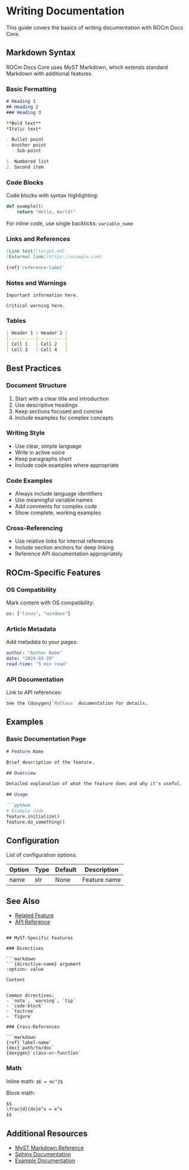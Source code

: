 # Writing Documentation

This guide covers the basics of writing documentation with ROCm Docs Core.

## Markdown Syntax

ROCm Docs Core uses MyST Markdown, which extends standard Markdown with additional features.

### Basic Formatting

```markdown
# Heading 1
## Heading 2
### Heading 3

**Bold text**
*Italic text*

- Bullet point
- Another point
  - Sub-point

1. Numbered list
2. Second item
```

### Code Blocks

Code blocks with syntax highlighting:

```python
def example():
    return "Hello, World!"
```

For inline code, use single backticks: `variable_name`

### Links and References

```markdown
[Link text](target.md)
[External link](https://example.com)

{ref}`reference-label`
```

### Notes and Warnings

```{note}
Important information here.
```

```{warning}
Critical warning here.
```

### Tables

```markdown
| Header 1 | Header 2 |
|----------|----------|
| Cell 1   | Cell 2   |
| Cell 3   | Cell 4   |
```

## Best Practices

### Document Structure

1. Start with a clear title and introduction
2. Use descriptive headings
3. Keep sections focused and concise
4. Include examples for complex concepts

### Writing Style

- Use clear, simple language
- Write in active voice
- Keep paragraphs short
- Include code examples where appropriate

### Code Examples

- Always include language identifiers
- Use meaningful variable names
- Add comments for complex code
- Show complete, working examples

### Cross-Referencing

- Use relative links for internal references
- Include section anchors for deep linking
- Reference API documentation appropriately

## ROCm-Specific Features

### OS Compatibility

Mark content with OS compatibility:

```yaml
os: ["linux", "windows"]
```

### Article Metadata

Add metadata to your pages:

```yaml
author: "Author Name"
date: "2024-03-20"
read-time: "5 min read"
```

### API Documentation

Link to API references:

```markdown
See the {doxygen}`MyClass` documentation for details.
```

## Examples

### Basic Documentation Page

```markdown
# Feature Name

Brief description of the feature.

## Overview

Detailed explanation of what the feature does and why it's useful.

## Usage

```python
# Example code
feature.initialize()
feature.do_something()
```

## Configuration

List of configuration options:

| Option | Type | Default | Description |
|--------|------|---------|-------------|
| name   | str  | None    | Feature name|

## See Also

- [Related Feature](related.md)
- [API Reference](../api/reference.md)

```

## MyST-Specific Features

### Directives

```markdown
```{directive-name} argument
:option: value

Content
```

```

Common directives:
- `note`, `warning`, `tip`
- `code-block`
- `toctree`
- `figure`

### Cross-References

```markdown
{ref}`label-name`
{doc}`path/to/doc`
{doxygen}`class-or-function`
```

### Math

Inline math: `$E = mc^2$`

Block math:

```markdown
$$
\frac{d}{dx}e^x = e^x
$$
```

## Additional Resources

- [MyST Markdown Reference](https://myst-parser.readthedocs.io/en/latest/syntax/syntax.html)
- [Sphinx Documentation](https://www.sphinx-doc.org/en/master/)
- [Example Documentation](../../templates/standard/)
